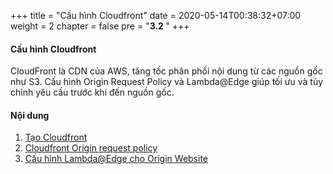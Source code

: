 +++
title = "Cấu hình Cloudfront"
date = 2020-05-14T00:38:32+07:00
weight = 2
chapter = false
pre = "<b>3.2 </b>"
+++

#### Cấu hình Cloudfront

CloudFront là CDN của AWS, tăng tốc phân phối nội dung từ các nguồn gốc như S3. Cấu hình Origin Request Policy và Lambda@Edge giúp tối ưu và tùy chỉnh yêu cầu trước khi đến nguồn gốc.

#### Nội dung

1. [Tạo Cloudfront](3-deployment-frontend/3-Cloudfront/1-create-cloudfront)
2. [Cloudfront Origin request policy](3-deployment-frontend/3-Cloudfront/2-cloudfront-s3policy)
3. [Cấu hình Lambda@Edge cho Origin Website](3-deployment-frontend/3-Cloudfront/3-lambda-edge)
